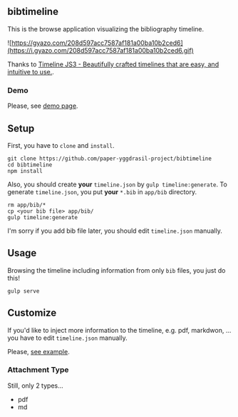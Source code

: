 ## bibtimeline

This is the browse application visualizing the bibliography timeline.

![https://gyazo.com/208d597acc7587af181a00ba10b2ced6](https://i.gyazo.com/208d597acc7587af181a00ba10b2ced6.gif)

Thanks to [Timeline JS3 - Beautifully crafted timelines that are easy, and intuitive to use.](http://timeline.knightlab.com/index.html).

### Demo

Please, see [demo page](http://paper-yggdrasil-project.github.io/bibtimeline/).

## Setup

First, you have to `clone` and `install`.

```
git clone https://github.com/paper-yggdrasil-project/bibtimeline
cd bibtimeline
npm install
```

Also, you should create __your__ `timeline.json` by `gulp timeline:generate`.
To generate `timeline.json`, you put __your__ `*.bib` in `app/bib` directory.

```
rm app/bib/*
cp <your bib file> app/bib/
gulp timeline:generate
```

I'm sorry if you add bib file later, you should edit `timeline.json` manually.

## Usage

Browsing the timeline including information from only `bib` files, you just do this!

```
gulp serve
```

## Customize

If you'd like to inject more information to the timeline, e.g. pdf, markdwon, ...
you have to edit `timeline.json` manually.

Please, [see example](./app/bib/timeline.json).

### Attachment Type

Still, only 2 types...

* pdf
* md
